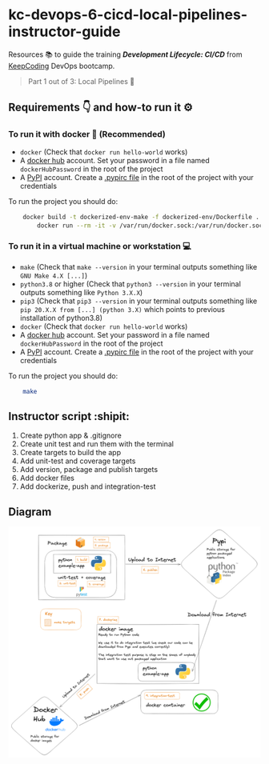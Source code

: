 # kc-devops-6-cicd-local-pipelines-instructor-guide 

Resources :books: to guide the training ***Development Lifecycle: CI/CD*** from [KeepCoding](https://keepcoding.io/) DevOps bootcamp.

> Part 1 out of 3: Local Pipelines :round_pushpin:

## Requirements :point_down: and how-to run it :gear:

### To run it with docker :whale: (Recommended)
- `docker` (Check that `docker run hello-world` works)
- A [docker hub](https://hub.docker.com/) account. Set your password in a file named `dockerHubPassword` in the root of the project
- A [PyPI](https://pypi.org/) account. Create a [.pypirc file](https://packaging.python.org/en/latest/specifications/pypirc/) in the root of the project with your credentials

To run the project you should do:
```bash
    docker build -t dockerized-env-make -f dockerized-env/Dockerfile . && \
        docker run --rm -it -v /var/run/docker.sock:/var/run/docker.sock dockerized-env-make
```

### To run it in a virtual machine or workstation :computer:
- `make` (Check that `make --version` in your terminal outputs something like `GNU Make 4.X [...]`)
- `python3.8` or higher (Check that `python3 --version` in your terminal outputs something like `Python 3.X.X`)
- `pip3` (Check that `pip3 --version` in your terminal outputs something like `pip 20.X.X from [...] (python 3.X)` which points to previous installation of python3.8)
- `docker` (Check that  `docker run hello-world` works)
- A [docker hub](https://hub.docker.com/) account. Set your password in a file named `dockerHubPassword` in the root of the project
- A [PyPI](https://pypi.org/) account. Create a [.pypirc file](https://packaging.python.org/en/latest/specifications/pypirc/) in the root of the project with your credentials

To run the project you should do:
```bash
    make
```

## Instructor script :shipit:
1. Create python app & .gitignore
2. Create unit test and run them with the terminal
3. Create targets to build the app
4. Add unit-test and coverage targets
5. Add version, package and publish targets
6. Add docker files
7. Add dockerize, push and integration-test

## Diagram
![Diagram](./Diagram.png)